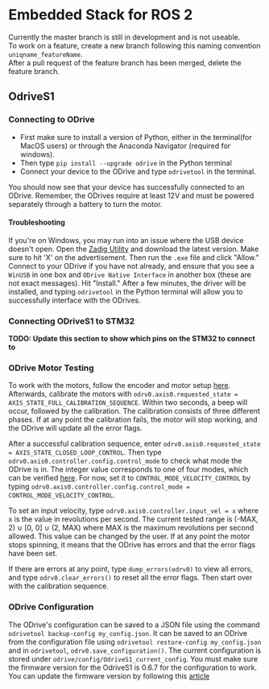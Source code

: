 # Embedded Stack for ROS 2

Currently the master branch is still in development and is not useable.  
To work on a feature, create a new branch following this naming convention `uniqname_featureName`.  
After a pull request of the feature branch has been merged, delete the feature branch.  


## OdriveS1

### Connecting to ODrive

* First make sure to install a version of Python, either in the terminal(for MacOS users) or through the Anaconda Navigator (required for windows).
* Then type `pip install --upgrade odrive` in the Python terminal
* Connect your device to the ODrive and type `odrivetool` in the terminal.

You should now see that your device has successfully connected to an ODrive. Remember, the ODrives require at least 12V and must be powered separately through a battery to turn the motor.

#### Troubleshooting

If you're on Windows, you may run into an issue where the USB device doesn't open. Open the [Zadig Utility](https://zadig.akeo.ie/) and download the latest version. Make sure to hit 'X' on the advertisement. Then run the `.exe` file and click "Allow." Connect to your ODrive if you have not already, and ensure that you see a `WinUSB` in one box and `ODrive Native Interface` in another box (these are not exact messages). Hit "Install." After a few minutes, the driver will be installed, and typing `odrivetool` in the Python terminal will allow you to successfully interface with the ODrives.

### Connecting ODriveS1 to STM32

**TODO: Update this section to show which pins on the STM32 to connect to**

### ODrive Motor Testing

To work with the motors, follow the encoder and motor setup [here](https://docs.odriverobotics.com/v/latest/getting-started.html#motor-configuration).
Afterwards, calibrate the motors with `odrv0.axis0.requested_state = AXIS_STATE_FULL_CALIBRATION_SEQUENCE`. Within two seconds, a beep will occur, followed by the calibration. The calibration consists of three different phases. If at any point the calibration fails, the motor will stop working, and the ODrive will update all the error flags.

After a successful calibration sequence, enter `odrv0.axis0.requested_state = AXIS_STATE_CLOSED_LOOP_CONTROL`. Then type `odrv0.axis0.controller.config.control_mode` to check what mode the ODrive is in. The integer value corresponds to one of four modes, which can be verified [here](https://betadocs.odriverobotics.com/api/odrive.controller.controlmode). For now, set it to `CONTROL_MODE_VELOCITY_CONTROL` by typing `odrv0.axis0.controller.config.control_mode = CONTROL_MODE_VELOCITY_CONTROL`.

To set an input velocity, type `odrv0.axis0.controller.input_vel = x` where x is the value in revolutions per second. The current tested range is (-MAX, 2) ∪ [0, 0] ∪ (2, MAX) where MAX is the maximum revolutions per second allowed. This value can be changed by the user. If at any point the motor stops spinning, it means that the ODrive has errors and that the error flags have been set.

If there are errors at any point, type `dump_errors(odrv0)` to view all errors, and type `odrv0.clear_errors()` to reset all the error flags. Then start over with the calibration sequence.

### ODrive Configuration

The ODrive's configuration can be saved to a JSON file using the command `odrivetool backup-config my_config.json`. It can be saved to an ODrive from the configuration file using `odrivetool restore-config my_config.json` and in `odrivetool`, `odrv0.save_configuration()`. The current configuration is stored under `odrive/config/OdriveS1_current_config`. You must make sure the firmware version for the OdriveS1 is 0.6.7 for the configuration to work. You can update the firmware version by following this [article](https://docs.odriverobotics.com/v/latest/guides/firmware-update.html)

